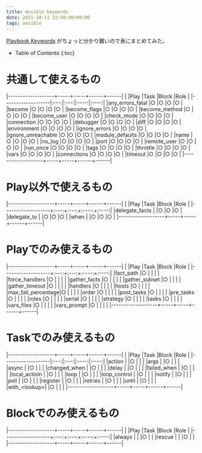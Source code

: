 ```yaml
---
title: Ansible keywords
date: 2021-10-11 22:50:00+09:00
tags: ansible
---
```


[Playbook Keywords][playbook_keywords] がちょっと分かり難いので表にまとめてみた。

* Table of Contents
{:toc}

# 共通して使えるもの

|-------------------+-----+-----+------+------|
|                   |Play |Task |Block |Role  |
|-------------------|:---:|:---:|:----:|:----:|
|any_errors_fatal   |○   |○   |○    |○    |
|become             |○   |○   |○    |○    |
|become_flags       |○   |○   |○    |○    |
|become_method      |○   |○   |○    |○    |
|become_user        |○   |○   |○    |○    |
|check_mode         |○   |○   |○    |○    |
|connection         |○   |○   |○    |○    |
|debugger           |○   |○   |○    |○    |
|diff               |○   |○   |○    |○    |
|environment        |○   |○   |○    |○    |
|ignore_errors      |○   |○   |○    |○    |
|ignore_unreachable |○   |○   |○    |○    |
|module_defaults    |○   |○   |○    |○    |
|name               |○   |○   |○    |○    |
|no_log             |○   |○   |○    |○    |
|port               |○   |○   |○    |○    |
|remote_user        |○   |○   |○    |○    |
|run_once           |○   |○   |○    |○    |
|tags               |○   |○   |○    |○    |
|throttle           |○   |○   |○    |○    |
|vars               |○   |○   |○    |○    |
|connections        |○   |○   |○    |○    |
|timeout            |○   |○   |○    |○    |
|-------------------+-----+-----+------+------|

# Play以外で使えるもの

|-------------------+-----+-----+------+------|
|                   |Play |Task |Block |Role  |
|-------------------+:---:+:---:+:----:+:----:|
|delegate_facts     |     |○   |○    |○    |
|delegate_to        |     |○   |○    |○    |
|when               |     |○   |○    |○    |
|-------------------+-----+-----+------+------|

# Playでのみ使えるもの

|-------------------+-----+-----+------+------|
|                   |Play |Task |Block |Role  |
|-------------------+:---:+:---:+:----:+:----:|
|fact_path          |○   |     |      |      |
|force_handlers     |○   |     |      |      |
|gather_facts       |○   |     |      |      |
|gather_subset      |○   |     |      |      |
|gather_timeout     |○   |     |      |      |
|handlers           |○   |     |      |      |
|hosts              |○   |     |      |      |
|max_fail_percentage|○   |     |      |      |
|order              |○   |     |      |      |
|post_tasks         |○   |     |      |      |
|pre_tasks          |○   |     |      |      |
|roles              |○   |     |      |      |
|serial             |○   |     |      |      |
|strategy           |○   |     |      |      |
|tasks              |○   |     |      |      |
|vars_files         |○   |     |      |      |
|vars_prompt        |○   |     |      |      |
|-------------------+-----+-----+------+------|

# Taskでのみ使えるもの

|-------------------+-----+-----+------+------|
|                   |Play |Task |Block |Role  |
|-------------------|:---:|:---:|:----:|:----:|
|action             |     |○   |      |      |
|args               |     |○   |      |      |
|async              |     |○   |      |      |
|changed_when       |     |○   |      |      |
|delay              |     |○   |      |      |
|failed_when        |     |○   |      |      |
|local_actioln      |     |○   |      |      |
|loop               |     |○   |      |      |
|loop_control       |     |○   |      |      |
|notify             |     |○   |      |      |
|poll               |     |○   |      |      |
|register           |     |○   |      |      |
|retries            |     |○   |      |      |
|until              |     |○   |      |      |
|with\_&lt;lookup&gt;|     |○   |      |      |
|-------------------+-----+-----+------+------|

# Blockでのみ使えるもの

|-------------------+-----+-----+------+------|
|                   |Play |Task |Block |Role  |
|-------------------+:---:+:---:+:----:+:----:|
|always             |     |     |○    |      |
|rescue             |     |     |○    |      |
|-------------------+-----+-----+------+------|



[playbook_keywords]: https://docs.ansible.com/ansible/latest/reference_appendices/playbooks_keywords.html "Playbook Keywords - Ansible Documentation"

